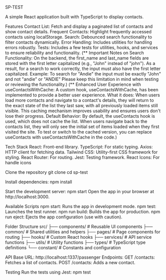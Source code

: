 SP-TEST

A simple React application built with TypeScript to display contacts.

Features
    Contact List: Fetch and display a paginated list of contacts and show contact details.
    Frequent Contacts: Highlight frequently accessed contacts using localStorage.
    Search: Debounced search functionality to filter contacts dynamically.
    Error Handling: Includes utilities for handling errors robustly.
    Tests: Includes a few tests for utilities, hooks, and services to ensure reliability and functionality. 
    (** Important Notes on Search Functionality: On the backend, the first_name and last_name fields are stored with the
        first letter capitalized (e.g., "John" instead of "john").
        As a result, for a search to work correctly, the input must also have the first letter capitalized.
        Example: To search for "Andie" the input must be exactly "John" and not "andie" or "ANDIE"
        Please keep this limitation in mind when testing or reviewing the functionality.)
    (** Enhanced User Experience with useContactsWithCache:
        A custom hook, useContactsWithCache, has been implemented to provide a better user experience.
        What it does:
            When users load more contacts and navigate to a contact's details, they will return to the exact state of the 
            list they last saw, with all previously loaded items still visible.
            This caching mechanism improves usability and ensures users don't lose their progress.
        Default Behavior:
            By default, the useContacts hook is used, which does not cache the list. When users navigate back to the contacts list, they will only see the initial set of items loaded when they first visited the site.
        To test or switch to the cached version, you can replace useContacts with useContactsWithCache in the code.)

Tech Stack
    React: Front-end library.
    TypeScript: For static typing.
    Axios: HTTP client for fetching data.
    Tailwind CSS: Utility-first CSS framework for styling.
    React Router: For routing.
    Jest: Testing framework.
    React Icons: For handle icons

Clone the repository
    git clone
    cd sp-test

Install dependencies:
    npm install

Start the development server:
    npm start
    Open the app in your browser at http://localhost:3000.

Available Scripts
    npm start: Runs the app in development mode.
    npm test: Launches the test runner.
    npm run build: Builds the app for production.
    npm run eject: Ejects the app configuration (use with caution).

Folder Structure
    src/
    ├── components/          # Reusable UI components
    ├── common/              # Shared utilities and helpers
    ├── pages/               # Page components for routing
    ├── hooks/               # Custom React hooks
    ├── services/            # API service functions
    ├── utils/               # Utility functions
    ├── types/               # TypeScript type definitions
    └── constant/            # Constants and configuration

API
    Base URL: http://localhost:1337/passenger
    Endpoints:
        GET /contacts: Fetches a list of contacts.
        POST /contacts: Adds a new contact.

Testing
    Run the tests using Jest:
    npm test